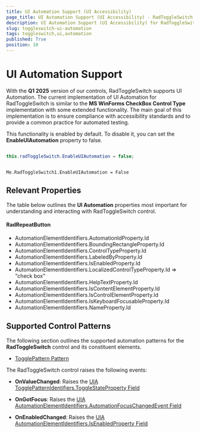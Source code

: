 ```yaml
---
title: UI Automation Support (UI Accessibility)
page_title: UI Automation Support (UI Accessibility) - RadToggleSwitch
description: UI Automation Support (UI Accessibility) for RadToggleSwitch.   
slug: toggleswitch-ui-automation
tags: toggleswitch,ui,automation
published: True
position: 10
---
```


# UI Automation Support

With the __Q1 2025__ version of our controls, RadToggleSwitch supports UI Automation. The current implementation of UI Automation for RadToggleSwitch is similar to the __MS WinForms CheckBox Control Type__ implementation with some extended functionality. The main goal of this implementation is to ensure compliance with accessibility standards and to provide a common practice for automated testing. 

This functionality is enabled by default. To disable it, you can set the __EnableUIAutomation__ property to false.


````C#

this.radToggleSwitch.EnableUIAutomation = false;

````
````VB.NET

Me.RadToggleSwitch1.EnableUIAutomation = False

````

## Relevant Properties 

The table below outlines the __UI Automation__ properties most important for understanding and interacting with RadToggleSwitch control.

#### RadRepeatButton 

* AutomationElementIdentifiers.AutomationIdProperty.Id 
* AutomationElementIdentifiers.BoundingRectangleProperty.Id
* AutomationElementIdentifiers.ControlTypeProperty.Id
* AutomationElementIdentifiers.LabeledByProperty.Id
* AutomationElementIdentifiers.IsEnabledProperty.Id
* AutomationElementIdentifiers.LocalizedControlTypeProperty.Id => "check box"
* AutomationElementIdentifiers.HelpTextProperty.Id
* AutomationElementIdentifiers.IsContentElementProperty.Id
* AutomationElementIdentifiers.IsControlElementProperty.Id
* AutomationElementIdentifiers.IsKeyboardFocusableProperty.Id
* AutomationElementIdentifiers.NameProperty.Id 

## Supported Control Patterns

The following section outlines the supported automation patterns for the __RadToggleSwitch__ control and its constituent elements.

* [TogglePattern Pattern](https://learn.microsoft.com/en-us/dotnet/api/system.windows.automation.provider.itoggleprovider?view=windowsdesktop-9.0)

The RadToggleSwitch  control raises the following events:

* __OnValueChanged__: Raises the [UIA TogglePatternIdentifiers.ToggleStateProperty Field](https://learn.microsoft.com/en-us/dotnet/api/system.windows.automation.togglepatternidentifiers.togglestateproperty?view=windowsdesktop-9.0#system-windows-automation-togglepatternidentifiers-togglestateproperty)

* __OnGotFocus__: Raises the [UIA AutomationElementIdentifiers.AutomationFocusChangedEvent Field](https://learn.microsoft.com/en-us/dotnet/api/system.windows.automation.automationelementidentifiers.automationfocuschangedevent?view=windowsdesktop-9.0#system-windows-automation-automationelementidentifiers-automationfocuschangedevent)

* __OnEnabledChanged__: Raises the [UIA AutomationElementIdentifiers.IsEnabledProperty Field](https://learn.microsoft.com/en-us/dotnet/api/system.windows.automation.automationelementidentifiers.isenabledproperty?view=windowsdesktop-9.0#system-windows-automation-automationelementidentifiers-isenabledproperty)

